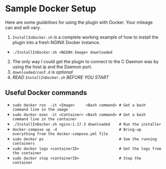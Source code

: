 # Sample Docker Setup
Here are some _guidelines_ for using the plugin with Docker. Your mileage can and will vary.

1. `InstallInDocker.sh` is a complete working example of how to install the plugin into a fresh NGINX Docker instance.
  - `./InstallInDocker.sh <NGINX-Image> downloaded`
2. The only way I could get the plugin to connect to the C Daemon was by using the host ip and the Daemon port.
3. `downloaded/conf.d` is _optional_
4. _*READ `InstallInDocker.sh` BEFORE YOU START*_

## Useful Docker commands
- `sudo docker run  -it <Image>     <Bash command> # Get a bash command line in the image`
- `sudo docker exec -it <Container> <Bash command> # Get a bash command line in the container`
- `./InstallInDocker.sh nginx:1.17.3 downloaded    # Run the installer`
- `docker-compose up -d                            # Bring-up everything from the docker-compose.yml file`
- `sudo docker ps                                  # See the running containers`
- `sudo docker logs <containerID>                  # Get the logs from the container`
- `sudo docker stop <containerID>                  # Stop the container`